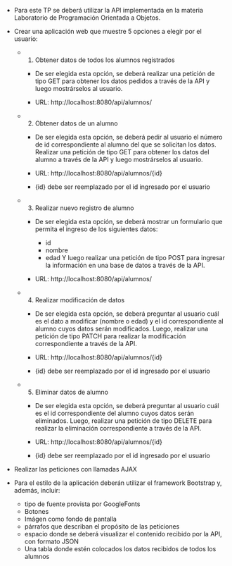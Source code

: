 - Para este TP se deberá utilizar la API implementada en la materia
  Laboratorio de Programación Orientada a Objetos.

- Crear una aplicación web que muestre 5 opciones a elegir por el usuario:
	
	- 1. Obtener datos de todos los alumnos registrados
		- De ser elegida esta opción, se deberá realizar una petición de tipo GET
		  para obtener los datos pedidos a través de la API y luego mostrárselos 
		  al usuario. 	

		- URL: http://localhost:8080/api/alumnos/

	- 2. Obtener datos de un alumno 
		- De ser elegida esta opción, se deberá pedir al usuario el número de id 
		  correspondiente al alumno del que se solicitan los datos. Realizar una petición 
		  de tipo GET para obtener los datos del alumno a través de la API y luego mostrárselos 
		  al usuario. 

		- URL: http://localhost:8080/api/alumnos/{id}
		- {id} debe ser reemplazado por el id ingresado por el usuario

	- 3. Realizar nuevo registro de alumno
		- De ser elegida esta opción, se deberá mostrar un formulario
		  que permita el ingreso de los siguientes datos:
			- id
			- nombre
			- edad
		Y luego realizar una petición de tipo POST para ingresar la información
		en una base de datos a través de la API.

		- URL: http://localhost:8080/api/alumnos/

	- 4. Realizar modificación de datos
		- De ser elegida esta opción, se deberá preguntar al usuario cuál es el dato
		  a modificar (nombre o edad) y el id correspondiente al alumno cuyos datos serán
		  modificados. Luego, realizar una petición de tipo PATCH para realizar la 
		  modificación correspondiente a través de la API.

		- URL: http://localhost:8080/api/alumnos/{id}
		- {id} debe ser reemplazado por el id ingresado por el usuario

	- 5. Eliminar datos de alumno
		- De ser elegida esta opción, se deberá preguntar al usuario cuál es el
		  id correspondiente del alumno cuyos datos serán eliminados.
		  Luego, realizar una petición de tipo DELETE para realizar la 
		  eliminación correspondiente a través de la API.

		- URL: http://localhost:8080/api/alumnos/{id}
		- {id} debe ser reemplazado por el id ingresado por el usuario
	
- Realizar las peticiones con llamadas AJAX 
- Para el estilo de la aplicación deberán utilizar el framework Bootstrap y, además, incluir:
	- tipo de fuente provista por GoogleFonts
	- Botones
	- Imágen como fondo de pantalla 
	- párrafos que describan el propósito de las peticiones
	- espacio donde se deberá visualizar el contenido recibido por la API, con formato JSON 
	- Una tabla donde estén colocados los datos recibidos de todos los alumnos
	
